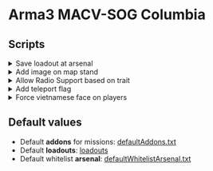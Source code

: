 # Arma3 MACV-SOG Columbia
## Scripts

<details>

<summary>Save loadout at arsenal</summary>

To save your loadout, add the below code in the arsenal 'init' section. 

```
this addAction [
"Save loadout",
{player setVariable["saved_loadout",getUnitLoadout player];
hint "Loadout saved";},
nil,
1.5,
true,
true,
"",
"_this distance _target < 2",
50,
false,
"",
""
];
```

Then, by looking at the arsenal (from 2 meters maximum) and using the scroll wheel, you will have the option to 'save loadout'.
</details>

<details>

<summary>Add image on map stand</summary>

To display any image on a map stand, follow the below steps:
- convert your .png into one of these resolution: 256x256, 512x512, 1024x1024 or 2048x2048
- use the TexView 2 (Arma 3 Tool) to convert the .png into a .paa (Use 'RGBA' and in the other section use 'DXT5')
- add .paa file into the 'images' folder
- add the below code in the 'init' section of the map stand

```
this setObjectTexture [0,
"images\YOUR_IMAGE.paa"]
```

</details>

<details>

<summary>Allow Radio Support based on trait</summary>

Radio support from the Prairie fire DLC is available in a mission if all of the below points are true for a player:
- Radio Support module is present in the mission
- The player has one of the following radio: ["vn_o_pack_t884_01",
"vn_o_pack_t884_ish54_01_pl",
"vn_o_pack_t884_m1_01_pl",
"vn_o_pack_t884_m38_01_pl",
"vn_o_pack_t884_ppsh_01_pl",
"vn_b_pack_prc77_01_m16_pl",
"vn_b_pack_03_m3a1_pl",
"vn_b_pack_03_xm177_pl",
"vn_b_pack_03_type56_pl",
"vn_b_pack_03",
"vn_b_pack_prc77_01",
"vn_b_pack_trp_04",
"vn_b_pack_trp_04_02",
"vn_b_pack_03",
"vn_b_pack_03_02",
"vn_b_pack_lw_06",
"vn_b_pack_m41_05"]
- (IF unit_trait_required = 1 in description.ext) Player has the below code in its 'init' section

```
this setUnitTrait["vn_artillery", true, true];
```

- All this can be modified in the vn_artillery_settings class in [description.ext](https://github.com/gerard-sog/arma3-macvsog-columbia-scripts/blob/main/description.ext)


</details>

<details>

<summary>Add teleport flag</summary>

To add a teleport flag (or any other object that player can use to teleport themselves at a predetermined point) follow the below steps:
- Add a invisible marker (point) on the map in editor and give it a name (ex: "airfield")
- add the below code in the 'init' section of the teleport flag (or object you choose)

```
this addAction [
    "Travel to airfield", // This text will be displayed in the action menu (using the scroll wheel).
{
    (_this select 1) setPos (getMarkerPos "airfield");} // This section will teleport the player to the position of the "airfield" marker.
];
```

</details>

<details>

<summary>Force vietnamese face on players</summary>

Playing as early MACV-SOG team, we are playing as south vietnamese and thus we force vietnamese faces on all playable character. At player initilization or at player respawn, one random asian face is selected from the below list and set for the current player.

```
[
    "vn_b_AsianHead_A3_06_02",
    "vn_b_AsianHead_A3_07_02",
    "vn_b_AsianHead_A3_07_03",
    "vn_b_AsianHead_A3_07_04",
    "vn_b_AsianHead_A3_07_05",
    "vn_b_AsianHead_A3_07_06",
    "vn_b_AsianHead_A3_07_07",
    "vn_b_AsianHead_A3_07_08",
    "vn_b_AsianHead_A3_07_09"
]
```

To disable this feature, you can comment or remove the below line from initPlayerlocal.sqf and onPlayerRespawn.sqf:

```
_player setFace _randomAsianHead
```

</details>

## Default values

- Default <b>addons</b> for missions: [defaultAddons.txt](https://github.com/gerard-sog/arma3-macvsog-columbia-scripts/blob/main/default/defaultAddons.txt)
- Default <b>loadouts</b>: [loadouts](https://github.com/gerard-sog/arma3-macvsog-columbia-scripts/blob/main/default/loadouts/)
- Default whitelist <b>arsenal</b>: [defaultWhitelistArsenal.txt](https://github.com/gerard-sog/arma3-macvsog-columbia-scripts/blob/main/default/defaultWhitelistArsenal.txt)

